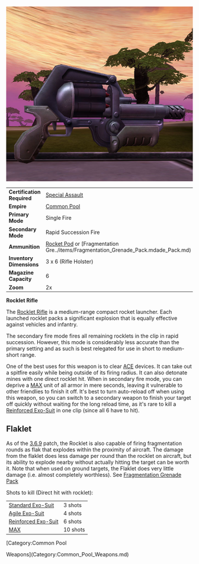 ![](../images/Rocklet_Rifle.jpg "Rocklet_Rifle.jpg")

|                            |                                                                                                                |
| -------------------------- | -------------------------------------------------------------------------------------------------------------- |
| **Certification Required** | [Special Assault](../certifications/Special_Assault.md)                                                        |
| **Empire**                 | [Common Pool](../terminology/Common_Pool.md)                                                                   |
| **Primary Mode**           | Single Fire                                                                                                    |
| **Secondary Mode**         | Rapid Succession Fire                                                                                          |
| **Ammunition**             | [Rocket Pod](ammunition/Rocket_Pod.md) or [Fragmentation Gre../items/Fragmentation_Grenade_Pack.mdade_Pack.md) |
| **Inventory Dimensions**   | 3 x 6 (Rifle Holster)                                                                                          |
| **Magazine Capacity**      | 6                                                                                                              |
| **Zoom**                   | 2x                                                                                                             |

**Rocklet Rifle**

The [Rocklet Rifle](Rocklet_Rifle.md) is a medium-range compact
rocket launcher. Each launched rocklet packs a significant explosion
that is equally effective against vehicles and infantry.

The secondary fire mode fires all remaining rocklets in the clip in
rapid succession. However, this mode is considerably less accurate than
the primary setting and as such is best relegated for use in short to
medium-short range.

One of the best uses for this weapon is to clear [ACE](Adaptive_Construction_Engine.md)
devices. It can take out a spitfire easily while being outside of its
firing radius. It can also detonate mines with one direct rocklet hit.
When in secondary fire mode, you can deprive a [MAX](../items/Mechanized_Assault_Exo-Suit.md)
unit of all armor in mere seconds, leaving it vulnerable to other
friendlies to finish it off. It's best to turn auto-reload off when
using this weapon, so you can switch to a secondary weapon to finish
your target off quickly without waiting for the long reload time, as
it's rare to kill a [Reinforced
Exo-Suit](armor/Reinforced_Exo-Suit.md) in one clip (since all 6 have
to hit).

## Flaklet

As of the [3.6.9](3.md.6.9) patch, the Rocklet is also capable
of firing fragmentation rounds as flak that explodes within the
proximity of aircraft. The damage from the flaklet does less damage per
round than the rocklet on aircraft, but its ability to explode nearby
without actually hitting the target can be worth it. Note that when used
on ground targets, the Flaklet does very little damage (i.e. almost
completely worthless). See [Fragmentation Grenade
Pack](../items/Fragmentation_Grenade_Pack.md)

Shots to kill (Direct hit with rocklet):

|                                                     |          |
| --------------------------------------------------- | -------- |
| [Standard Exo-Suit](../armor/Standard_Exo-Suit.md)  | 3 shots  |
| [Agile Exo-Suit](../armor/Agile_Exo-Suit.md)        | 4 shots  |
| [Reinforced Exo-Suit](armor/Reinforced_Exo-Suit.md) | 6 shots  |
| [MAX](../items/Mechanized_Assault_Exo-Suit.md)      | 10 shots |

<!--[Category:Game Items](Category:Game_Items.md)-->
<!--[Category:Weapons](Category:Weapons.md)--> [Category:Common Pool
Weapons](Category:Common_Pool_Weapons.md)
